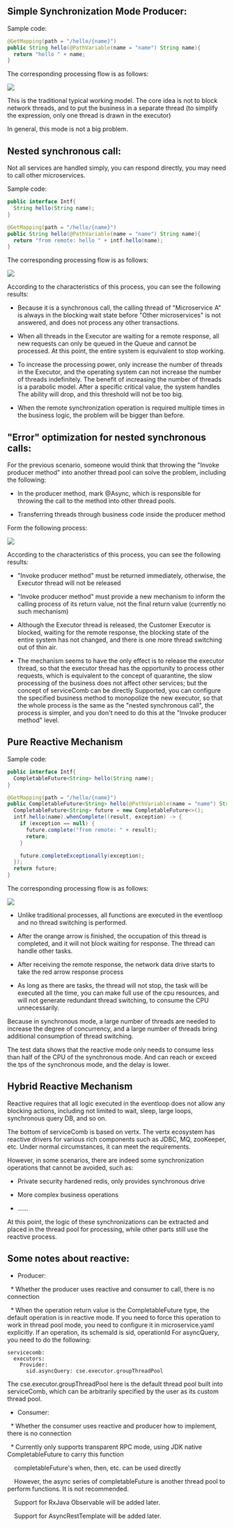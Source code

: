 ## Simple Synchronization Mode Producer:

Sample code:

```java
@GetMapping(path = "/hello/{name}")
public String hello(@PathVariable(name = "name") String name){
  return "hello " + name;
}
```

The corresponding processing flow is as follows:

![](/assets/reactive/normalSync.png)

This is the traditional typical working model. The core idea is not to block network threads, and to put the business in a separate thread (to simplify the expression, only one thread is drawn in the executor)

In general, this mode is not a big problem.

## Nested synchronous call:

Not all services are handled simply, you can respond directly, you may need to call other microservices.

Sample code:

```java
public interface Intf{
  String hello(String name);
}

@GetMapping(path = "/hello/{name}")
public String hello(@PathVariable(name = "name") String name){
  return "from remote: hello " + intf.hello(name);
}
```

The corresponding processing flow is as follows:

![](/assets/reactive/nestedSync.png)

According to the characteristics of this process, you can see the following results:

* Because it is a synchronous call, the calling thread of "Microservice A" is always in the blocking wait state before "Other microservices" is not answered, and does not process any other transactions.

* When all threads in the Executor are waiting for a remote response, all new requests can only be queued in the Queue and cannot be processed. At this point, the entire system is equivalent to stop working.

* To increase the processing power, only increase the number of threads in the Executor, and the operating system can not increase the number of threads indefinitely. The benefit of increasing the number of threads is a parabolic model. After a specific critical value, the system handles The ability will drop, and this threshold will not be too big.

* When the remote synchronization operation is required multiple times in the business logic, the problem will be bigger than before.

## "Error" optimization for nested synchronous calls:

For the previous scenario, someone would think that throwing the "Invoke producer method" into another thread pool can solve the problem, including the following:

* In the producer method, mark @Async, which is responsible for throwing the call to the method into other thread pools.

* Transferring threads through business code inside the producer method

Form the following process:

![](/assets/reactive/wrongSyncOptimization.png)

According to the characteristics of this process, you can see the following results:

* "Invoke producer method" must be returned immediately, otherwise, the Executor thread will not be released

* "Invoke producer method" must provide a new mechanism to inform the calling process of its return value, not the final return value (currently no such mechanism)

* Although the Executor thread is released, the Customer Executor is blocked, waiting for the remote response, the blocking state of the entire system has not changed, and there is one more thread switching out of thin air.

* The mechanism seems to have the only effect is to release the executor thread, so that the executor thread has the opportunity to process other requests, which is equivalent to the concept of quarantine, the slow processing of the business does not affect other services; but the concept of serviceComb can be directly Supported, you can configure the specified business method to monopolize the new executor, so that the whole process is the same as the "nested synchronous call", the process is simpler, and you don't need to do this at the "Invoke producer method" level.

## Pure Reactive Mechanism

Sample code:

```java
public interface Intf{
  CompletableFuture<String> hello(String name);
}

@GetMapping(path = "/hello/{name}")
public CompletableFuture<String> hello(@PathVariable(name = "name") String name){
  CompletableFuture<String> future = new CompletableFuture<>();
  intf.hello(name).whenComplete((result, exception) -> {
    if (exception == null) {
      future.complete("from remote: " + result);
      return;
    }

    future.completeExceptionally(exception);
  });
  return future;
}
```

The corresponding processing flow is as follows:

![](/assets/reactive/pureReactive.png)

* Unlike traditional processes, all functions are executed in the eventloop and no thread switching is performed.

* After the orange arrow is finished, the occupation of this thread is completed, and it will not block waiting for response. The thread can handle other tasks.

* After receiving the remote response, the network data drive starts to take the red arrow response process

* As long as there are tasks, the thread will not stop, the task will be executed all the time, you can make full use of the cpu resources, and will not generate redundant thread switching, to consume the CPU unnecessarily.

Because in synchronous mode, a large number of threads are needed to increase the degree of concurrency, and a large number of threads bring additional consumption of thread switching.

The test data shows that the reactive mode only needs to consume less than half of the CPU of the synchronous mode. And can reach or exceed the tps of the synchronous mode, and the delay is lower.

## Hybrid Reactive Mechanism

Reactive requires that all logic executed in the eventloop does not allow any blocking actions, including not limited to wait, sleep, large loops, synchronous query DB, and so on.

The bottom of serviceComb is based on vertx. The vertx ecosystem has reactive drivers for various rich components such as JDBC, MQ, zooKeeper, etc. Under normal circumstances, it can meet the requirements.

However, in some scenarios, there are indeed some synchronization operations that cannot be avoided, such as:

* Private security hardened redis, only provides synchronous drive

* More complex business operations

* ......

At this point, the logic of these synchronizations can be extracted and placed in the thread pool for processing, while other parts still use the reactive process.

## Some notes about reactive:

* Producer:

  * Whether the producer uses reactive and consumer to call, there is no connection

  * When the operation return value is the CompletableFuture type, the default operation is in reactive mode. If you need to force this operation to work in thread pool mode, you need to configure it in microservice.yaml explicitly. If an operation, its schemaId is sid, operationId For asyncQuery, you need to do the following:

```
servicecomb:
  executors:
    Provider:
      sid.asyncQuery: cse.executor.groupThreadPool
```

The cse.executor.groupThreadPool here is the default thread pool built into serviceComb, which can be arbitrarily specified by the user as its custom thread pool.

* Consumer:

  * Whether the consumer uses reactive and producer how to implement, there is no connection

  * Currently only supports transparent RPC mode, using JDK native CompletableFuture to carry this function

    completableFuture's when, then, etc. can be used directly

    However, the async series of completableFuture is another thread pool to perform functions. It is not recommended.

    Support for RxJava Observable will be added later.

    Support for AsyncRestTemplate will be added later.
